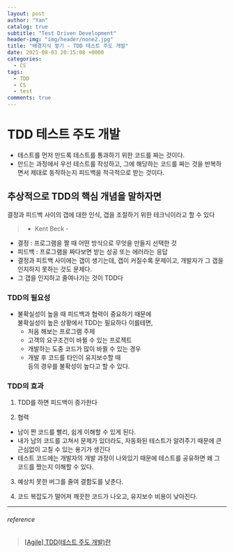 ```yaml
---
layout: post
author: "Yan"
catalog: true
subtitle: "Test Driven Development"
header-img: "img/header/none2.jpg"
title: "배경지식 쌓기 - TDD 테스트 주도 개발"
date: 2021-08-03 20:15:08 +0000
categories:
  - CS
tags:
  - TDD
  - CS
  - test
comments: true
---
```


# TDD 테스트 주도 개발

- 테스트를 먼저 만드록 테스트를 통과하기 위한 코드를 짜는 것이다.
- 만드는 과정에서 우선 테스트를 작성하고, 그에 해당하는 코드를 짜는 것을 반복하면서 제대로 동작하는지 피드백을 적극적으로 받는 것이다.

## 추상적으로 TDD의 핵심 개념을 말하자면

결정과 피드백 사이의 갭에 대한 인식, 갭을 조절하기 위한 테크닉이라고 할 수 있다

> - Kent Beck -

- 결정 : 프로그램을 짤 때 어떤 방식으로 무엇을 만들지 선택한 것
- 피드백 : 프로그램을 짜다보면 받는 성공 또는 에러라는 응답
- 결정과 피트백 사이에는 갭이 생기는데, 갭이 커질수록 문제이고, 개발자가 그 갭을 인지하지 못하는 것도 문제다.
- 그 갭을 인지하고 줄여나가는 것이 TDD다

### TDD의 필요성

- 불확실성이 높을 때 피드백과 협력이 중요하기 때문에  
   불확실성이 높은 상황에서 TDD는 필요하다 이를테면,
  - 처음 해보는 프로그램 주제
  - 고객의 요구조건이 바뀔 수 있는 프로젝트
  - 개발하는 도중 코드가 많이 바뀔 수 있는 경우
  - 개발 후 코드를 타인이 유지보수할 때  
    등의 경우를 불확성이 높다고 할 수 있다.

### TDD의 효과

1. TDD를 하면 피드백이 증가한다

2. 협력

- 남이 짠 코드를 빨리, 쉽게 이해할 수 있게 된다.
- 내가 남의 코드를 고쳐서 문제가 있더라도, 자동화된 테스트가 알려주기 때문에 큰 근심없이 고칠 수 있는 용기가 생긴다
- 테스트 코드에는 개발자의 개발 과정이 나와있기 때문에 테스트를 공유하면 왜 그 코드를 짰는지 이해할 수 있다.

3. 예상치 못한 버그를 줄여 결함도를 낮춘다.

4. 코드 복잡도가 떨어져 깨끗한 코드가 나오고, 유지보수 비용이 낮아진다.

---

###### reference

> [[Agile] TDD(테스트 주도 개발)란](https://gmlwjd9405.github.io/2018/06/03/agile-tdd.html)
